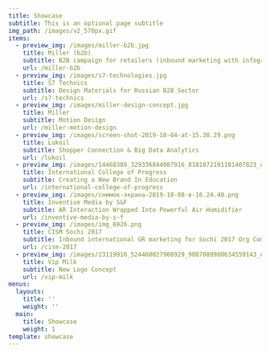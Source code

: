```yaml
---
title: Showcase
subtitle: This is an optional page subtitle
img_path: /images/v2_570px.gif
items:
  - preview_img: /images/miller-b2b.jpg
    title: Miller (b2b)
    subtitle: B2B campaign for retailers (inbound marketing with infographics & PWA
    url: /miller-b2b
  - preview_img: /images/s7-technologies.jpg
    title: S7 Technics
    subtitle: Design Materials for Russian B2B Sector
    url: /s7-technics
  - preview_img: /images/miller-design-concept.jpg
    title: Miller
    subtitle: Motion Design
    url: /miller-motion-design
  - preview_img: /images/screen-shot-2019-10-04-at-15.38.29.png
    title: Lukoil
    subtitle: Shopper Connection & Big Data Analytics
    url: /lukoil
  - preview_img: /images/14468388_329336844087916_8181872191181407823_o.jpg
    title: International College of Progress
    subtitle: Creating a New Brand In Education
    url: /international-college-of-progress
  - preview_img: /images/снимок-экрана-2019-10-08-в-16.24.40.png
    title: Inventive Media by S&F
    subtitle: AR Interaction Wrapped Into Powerful Air Humidifier
    url: /inventive-media-by-s-f
  - preview_img: /images/img_6926.png
    title: CISM Sochi 2017
    subtitle: Inbound international GR marketing for Sochi 2017 Org Committee
    url: /cism-2017
  - preview_img: /images/23119916_524460027908929_9087089980634559143_o.jpg
    title: Vip Milk
    subtitle: New Logo Concept
    url: /vip-milk
menus:
  layouts:
    title: ''
    weight: ''
  main:
    title: Showcase
    weight: 1
template: showcase
---
```


